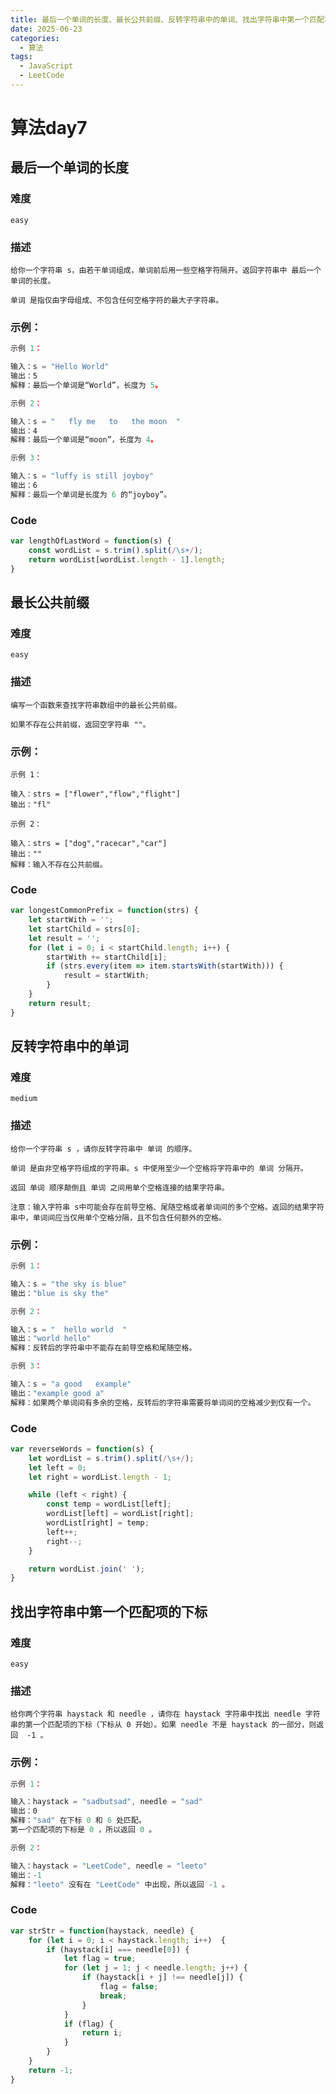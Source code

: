 ```yaml
---
title: 最后一个单词的长度、最长公共前缀、反转字符串中的单词、找出字符串中第一个匹配项的下标
date: 2025-06-23
categories:
  - 算法
tags:
  - JavaScript
  - LeetCode
---
```


# 算法day7

## 最后一个单词的长度

### 难度

```easy```

### 描述

```
给你一个字符串 s，由若干单词组成，单词前后用一些空格字符隔开。返回字符串中 最后一个 单词的长度。

单词 是指仅由字母组成、不包含任何空格字符的最大子字符串。

```


### 示例：

```js
示例 1：

输入：s = "Hello World"
输出：5
解释：最后一个单词是“World”，长度为 5。

示例 2：

输入：s = "   fly me   to   the moon  "
输出：4
解释：最后一个单词是“moon”，长度为 4。

示例 3：

输入：s = "luffy is still joyboy"
输出：6
解释：最后一个单词是长度为 6 的“joyboy”。
```

### Code

```js
var lengthOfLastWord = function(s) {
    const wordList = s.trim().split(/\s+/);
    return wordList[wordList.length - 1].length;
}
```



## 最长公共前缀

### 难度

```easy```

### 描述

```
编写一个函数来查找字符串数组中的最长公共前缀。

如果不存在公共前缀，返回空字符串 ""。
```

### 示例：
```
示例 1：

输入：strs = ["flower","flow","flight"]
输出："fl"

示例 2：

输入：strs = ["dog","racecar","car"]
输出：""
解释：输入不存在公共前缀。
```
### Code

```js
var longestCommonPrefix = function(strs) {
    let startWith = '';
    let startChild = strs[0];
    let result = '';
    for (let i = 0; i < startChild.length; i++) {
        startWith += startChild[i];
        if (strs.every(item => item.startsWith(startWith))) {
            result = startWith;
        }
    }
    return result;
}
```


## 反转字符串中的单词

### 难度

```medium```

### 描述

```
给你一个字符串 s ，请你反转字符串中 单词 的顺序。

单词 是由非空格字符组成的字符串。s 中使用至少一个空格将字符串中的 单词 分隔开。

返回 单词 顺序颠倒且 单词 之间用单个空格连接的结果字符串。

注意：输入字符串 s中可能会存在前导空格、尾随空格或者单词间的多个空格。返回的结果字符串中，单词间应当仅用单个空格分隔，且不包含任何额外的空格。

```


### 示例：

```js
示例 1：

输入：s = "the sky is blue"
输出："blue is sky the"

示例 2：

输入：s = "  hello world  "
输出："world hello"
解释：反转后的字符串中不能存在前导空格和尾随空格。

示例 3：

输入：s = "a good   example"
输出："example good a"
解释：如果两个单词间有多余的空格，反转后的字符串需要将单词间的空格减少到仅有一个。
```

### Code

```js
var reverseWords = function(s) {
    let wordList = s.trim().split(/\s+/);
    let left = 0;
    let right = wordList.length - 1;

    while (left < right) {
        const temp = wordList[left];
        wordList[left] = wordList[right];
        wordList[right] = temp;
        left++;
        right--;
    }

    return wordList.join(' ');
}
```


## 找出字符串中第一个匹配项的下标

### 难度

```easy```

### 描述

```
给你两个字符串 haystack 和 needle ，请你在 haystack 字符串中找出 needle 字符串的第一个匹配项的下标（下标从 0 开始）。如果 needle 不是 haystack 的一部分，则返回  -1 。

```


### 示例：

```js
示例 1：

输入：haystack = "sadbutsad", needle = "sad"
输出：0
解释："sad" 在下标 0 和 6 处匹配。
第一个匹配项的下标是 0 ，所以返回 0 。

示例 2：

输入：haystack = "LeetCode", needle = "leeto"
输出：-1
解释："leeto" 没有在 "LeetCode" 中出现，所以返回 -1 。
```

### Code

```js
var strStr = function(haystack, needle) {
    for (let i = 0; i < haystack.length; i++)  {
        if (haystack[i] === needle[0]) {
            let flag = true;
            for (let j = 1; j < needle.length; j++) {
                if (haystack[i + j] !== needle[j]) {
                    flag = false;
                    break;
                }
            }
            if (flag) {
                return i;
            }
        }
    }
    return -1;
}
```